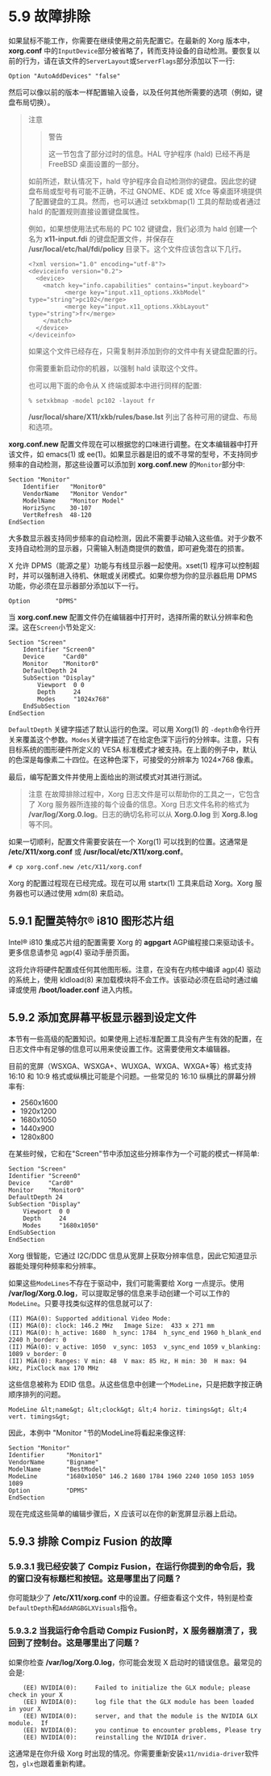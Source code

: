 # 5.9 故障排除
 
如果鼠标不能工作，你需要在继续使用之前先配置它。在最新的 Xorg 版本中，**xorg.conf** 中的`InputDevice`部分被省略了，转而支持设备的自动检测。要恢复以前的行为，请在该文件的`ServerLayout`或`ServerFlags`部分添加以下一行:

```
Option "AutoAddDevices" "false"
```

然后可以像以前的版本一样配置输入设备，以及任何其他所需要的选项（例如，键盘布局切换）。

> 注意
>> 警告
>> 
>> 这一节包含了部分过时的信息。HAL 守护程序 (hald) 已经不再是 FreeBSD 桌面设置的一部分。
> 
> 如前所述，默认情况下，hald 守护程序会自动检测你的键盘。因此您的键盘布局或型号有可能不正确，不过 GNOME、KDE 或 Xfce 等桌面环境提供了配置键盘的工具。然而，也可以通过 setxkbmap(1) 工具的帮助或者通过 hald 的配置规则直接设置键盘属性。
> 
> 例如，如果想使用法式布局的 PC 102 键键盘，我们必须为 hald 创建一个名为 **x11-input.fdi** 的键盘配置文件，并保存在 **/usr/local/etc/hal/fdi/policy** 目录下。这个文件应该包含以下几行。
> ```
> <?xml version="1.0" encoding="utf-8"?>
> <deviceinfo version="0.2">
>   <device>
>     <match key="info.capabilities" contains="input.keyboard">
> 	        <merge key="input.x11_options.XkbModel" type="string">pc102</merge>
> 	        <merge key="input.x11_options.XkbLayout" type="string">fr</merge>
>     </match>
>   </device>
> </deviceinfo>
> ```
> 如果这个文件已经存在，只需复制并添加到你的文件中有关键盘配置的行。
> 
> 你需要重新启动你的机器，以强制 hald 读取这个文件。
> 
> 也可以用下面的命令从 X 终端或脚本中进行同样的配置:
> 
> ```
> % setxkbmap -model pc102 -layout fr
> ```
> **/usr/local/share/X11/xkb/rules/base.lst** 列出了各种可用的键盘、布局和选项。

**xorg.conf.new** 配置文件现在可以根据您的口味进行调整。在文本编辑器中打开该文件，如 emacs(1) 或 ee(1)。如果显示器是旧的或不寻常的型号，不支持同步频率的自动检测，那这些设置可以添加到 **xorg.conf.new** 的`Monitor`部分中:

```
Section "Monitor"
	Identifier   "Monitor0"
	VendorName   "Monitor Vendor"
	ModelName    "Monitor Model"
	HorizSync    30-107
	VertRefresh  48-120
EndSection
```


大多数显示器支持同步频率的自动检测，因此不需要手动输入这些值。对于少数不支持自动检测的显示器，只需输入制造商提供的数值，即可避免潜在的损害。

X 允许 DPMS（能源之星）功能与有线显示器一起使用。xset(1) 程序可以控制超时，并可以强制进入待机、休眠或关闭模式。如果你想为你的显示器启用 DPMS 功能，你必须在显示器部分添加以下一行。

```
Option       "DPMS"
```

当 **xorg.conf.new** 配置文件仍在编辑器中打开时，选择所需的默认分辨率和色深。这在`Screen`小节处定义:

```
Section "Screen"
	Identifier "Screen0"
	Device     "Card0"
	Monitor    "Monitor0"
	DefaultDepth 24
	SubSection "Display"
		Viewport  0 0
		Depth     24
		Modes     "1024x768"
	EndSubSection
EndSection
```

`DefaultDepth` 关键字描述了默认运行的色深。可以用 Xorg(1) 的 `-depth`命令行开关来覆盖这个参数。`Modes`关键字描述了在给定色深下运行的分辨率。注意，只有目标系统的图形硬件所定义的 VESA 标准模式才被支持。在上面的例子中，默认的色深是每像素二十四位。在这种色深下，可接受的分辨率为 1024×768 像素。

最后，编写配置文件并使用上面给出的测试模式对其进行测试。

> 注意
> 在故障排除过程中，Xorg 日志文件是可以帮助你的工具之一，它包含了 Xorg 服务器所连接的每个设备的信息。Xorg 日志文件名称的格式为 **/var/log/Xorg.0.log**。日志的确切名称可以从 **Xorg.0.log** 到 **Xorg.8.log** 等不同。

如果一切顺利，配置文件需要安装在一个 Xorg(1) 可以找到的位置。这通常是 **/etc/X11/xorg.conf** 或 **/usr/local/etc/X11/xorg.conf**。

```
# cp xorg.conf.new /etc/X11/xorg.conf
```

Xorg 的配置过程现在已经完成。现在可以用 startx(1) 工具来启动 Xorg。Xorg 服务器也可以通过使用 xdm(8) 来启动。

## 5.9.1 配置英特尔® i810 图形芯片组

Intel® i810 集成芯片组的配置需要 Xorg 的 **agpgart** AGP编程接口来驱动该卡。更多信息请参见 agp(4) 驱动手册页面。

这将允许将硬件配置成任何其他图形板。注意，在没有在内核中编译 agp(4) 驱动的系统上，使用 kldload(8) 来加载模块将不会工作。该驱动必须在启动时通过编译或使用 **/boot/loader.conf** 进入内核。

## 5.9.2  添加宽屏幕平板显示器到设定文件

本节有一些高级的配置知识。如果使用上述标准配置工具没有产生有效的配置，在日志文件中有足够的信息可以用来使设置工作。这需要使用文本编辑器。

目前的宽屏（WSXGA、WSXGA+、WUXGA、WXGA、WXGA+等）格式支持 16:10 和 10:9 格式或纵横比可能是个问题。一些常见的 16:10 纵横比的屏幕分辨率有:

- 2560x1600
- 1920x1200
- 1680x1050
- 1440x900
- 1280x800

在某些时候，它和在"Screen"节中添加这些分辨率作为一个可能的模式一样简单:

```
Section "Screen"
Identifier "Screen0"
Device     "Card0"
Monitor    "Monitor0"
DefaultDepth 24
SubSection "Display"
	Viewport  0 0
	Depth     24
	Modes     "1680x1050"
EndSubSection
EndSection
```

Xorg 很智能，它通过 I2C/DDC 信息从宽屏上获取分辨率信息，因此它知道显示器能处理何种频率和分辨率。

如果这些`ModeLines`不存在于驱动中，我们可能需要给 Xorg 一点提示。使用 **/var/log/Xorg.0.log**，可以提取足够的信息来手动创建一个可以工作的`ModeLine`。只要寻找类似这样的信息就可以了:

```
(II) MGA(0): Supported additional Video Mode:
(II) MGA(0): clock: 146.2 MHz   Image Size:  433 x 271 mm
(II) MGA(0): h_active: 1680  h_sync: 1784  h_sync_end 1960 h_blank_end 2240 h_border: 0
(II) MGA(0): v_active: 1050  v_sync: 1053  v_sync_end 1059 v_blanking: 1089 v_border: 0
(II) MGA(0): Ranges: V min: 48  V max: 85 Hz, H min: 30  H max: 94 kHz, PixClock max 170 MHz
```

这些信息被称为 EDID 信息。从这些信息中创建一个`ModeLine`，只是把数字按正确顺序排列的问题。

```
ModeLine &lt;name&gt; &lt;clock&gt; &lt;4 horiz. timings&gt; &lt;4 vert. timings&gt;
```

因此，本例中 "Monitor "节的ModeLine将看起来像这样:

```
Section "Monitor"
Identifier      "Monitor1"
VendorName      "Bigname"
ModelName       "BestModel"
ModeLine        "1680x1050" 146.2 1680 1784 1960 2240 1050 1053 1059 1089
Option          "DPMS"
EndSection
```

现在完成这些简单的编辑步骤后，X 应该可以在你的新宽屏显示器上启动。

## 5.9.3 排除 Compiz Fusion 的故障

### 5.9.3.1 我已经安装了 Compiz Fusion，在运行你提到的命令后，我的窗口没有标题栏和按钮。这是哪里出了问题？

你可能缺少了 **/etc/X11/xorg.conf** 中的设置。仔细查看这个文件，特别是检查`DefaultDepth`和`AddARGBGLXVisuals`指令。

### 5.9.3.2 当我运行命令启动 Compiz Fusion时，X 服务器崩溃了，我回到了控制台。这是哪里出了问题？

如果你检查 **/var/log/Xorg.0.log**，你可能会发现 X 启动时的错误信息。最常见的会是:

```
    (EE) NVIDIA(0):     Failed to initialize the GLX module; please check in your X
    (EE) NVIDIA(0):     log file that the GLX module has been loaded in your X
    (EE) NVIDIA(0):     server, and that the module is the NVIDIA GLX module.  If
    (EE) NVIDIA(0):     you continue to encounter problems, Please try
    (EE) NVIDIA(0):     reinstalling the NVIDIA driver.
```

这通常是在你升级 Xorg 时出现的情况。你需要重新安装`x11/nvidia-driver`软件包，`glx`也跟着重新构建。
